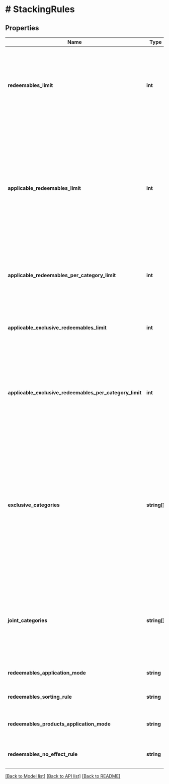 # # StackingRules

## Properties

Name | Type | Description | Notes
------------ | ------------- | ------------- | -------------
**redeemables_limit** | **int** | Defines how many redeemables can be sent in one stacking request (note: more redeemables means more processing time!). | [optional] [default to 30]
**applicable_redeemables_limit** | **int** | Defines how many of the sent redeemables will be applied to the order. For example, a user can select 30 discounts but only 5 will be applied to the order and the remaining will be labelled as SKIPPED. | [optional] [default to 5]
**applicable_redeemables_per_category_limit** | **int** | Defines how many redeemables per category can be applied in one request. | [optional] [default to 1]
**applicable_exclusive_redeemables_limit** | **int** | Defines how many redeemables with an exclusive category can be applied in one request. | [optional] [default to 1]
**applicable_exclusive_redeemables_per_category_limit** | **int** | Defines how many redeemables with an exclusive category per category in stacking rules can be applied in one request. | [optional] [default to 1]
**exclusive_categories** | **string[]** | Lists all exclusive categories. A redeemable from a campaign with an exclusive category is the only redeemable to be redeemed when applied with redeemables from other campaigns unless these campaigns are exclusive or joint. | [optional]
**joint_categories** | **string[]** | Lists all joint categories. A campaign with a joint category is always applied regardless of the exclusivity of other campaigns. | [optional]
**redeemables_application_mode** | **string** | Defines redeemables application mode. | [optional]
**redeemables_sorting_rule** | **string** | Defines redeemables sorting rule. | [optional] [default to 'REQUESTED_ORDER']
**redeemables_products_application_mode** | **string** | Defines redeemables products application mode. | [optional]
**redeemables_no_effect_rule** | **string** | Defines redeemables no effect rule. | [optional]

[[Back to Model list]](../../README.md#models) [[Back to API list]](../../README.md#endpoints) [[Back to README]](../../README.md)
